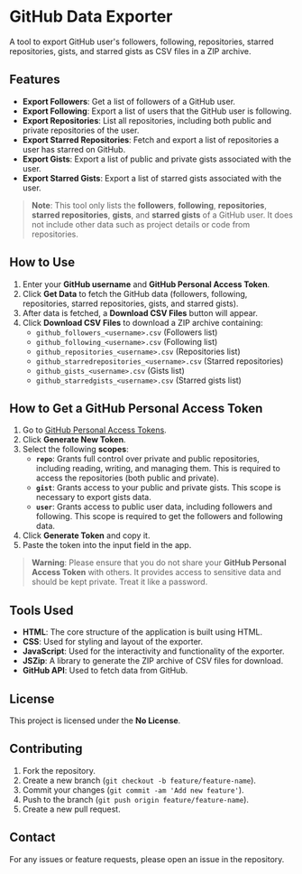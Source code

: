 # GitHub Data Exporter

A tool to export GitHub user's followers, following, repositories, starred repositories, gists, and starred gists as CSV files in a ZIP archive.

## Features

- **Export Followers**: Get a list of followers of a GitHub user.
- **Export Following**: Export a list of users that the GitHub user is following.
- **Export Repositories**: List all repositories, including both public and private repositories of the user.
- **Export Starred Repositories**: Fetch and export a list of repositories a user has starred on GitHub.
- **Export Gists**: Export a list of public and private gists associated with the user.
- **Export Starred Gists**: Export a list of starred gists associated with the user.

> **Note**: This tool only lists the **followers**, **following**, **repositories**, **starred repositories**, **gists**, and **starred gists** of a GitHub user. It does not include other data such as project details or code from repositories.

## How to Use

1. Enter your **GitHub username** and **GitHub Personal Access Token**.
2. Click **Get Data** to fetch the GitHub data (followers, following, repositories, starred repositories, gists, and starred gists).
3. After data is fetched, a **Download CSV Files** button will appear.
4. Click **Download CSV Files** to download a ZIP archive containing:
   - `github_followers_<username>.csv` (Followers list)
   - `github_following_<username>.csv` (Following list)
   - `github_repositories_<username>.csv` (Repositories list)
   - `github_starredrepositories_<username>.csv` (Starred repositories)
   - `github_gists_<username>.csv` (Gists list)
   - `github_starredgists_<username>.csv` (Starred gists list)

## How to Get a GitHub Personal Access Token

1. Go to [GitHub Personal Access Tokens](https://github.com/settings/tokens).
2. Click **Generate New Token**.
3. Select the following **scopes**:
   - **`repo`**: Grants full control over private and public repositories, including reading, writing, and managing them. This is required to access the repositories (both public and private).
   - **`gist`**: Grants access to your public and private gists. This scope is necessary to export gists data.
   - **`user`**: Grants access to public user data, including followers and following. This scope is required to get the followers and following data.
4. Click **Generate Token** and copy it.
5. Paste the token into the input field in the app.

> **Warning**: Please ensure that you do not share your **GitHub Personal Access Token** with others. It provides access to sensitive data and should be kept private. Treat it like a password.

## Tools Used

- **HTML**: The core structure of the application is built using HTML.
- **CSS**: Used for styling and layout of the exporter.
- **JavaScript**: Used for the interactivity and functionality of the exporter.
- **JSZip**: A library to generate the ZIP archive of CSV files for download.
- **GitHub API**: Used to fetch data from GitHub.

## License

This project is licensed under the **No License**.

## Contributing

1. Fork the repository.
2. Create a new branch (`git checkout -b feature/feature-name`).
3. Commit your changes (`git commit -am 'Add new feature'`).
4. Push to the branch (`git push origin feature/feature-name`).
5. Create a new pull request.

## Contact

For any issues or feature requests, please open an issue in the repository.
